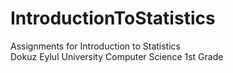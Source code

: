 # IntroductionToStatistics
Assignments for Introduction to Statistics<br/>
Dokuz Eylul University Computer Science 1st Grade
